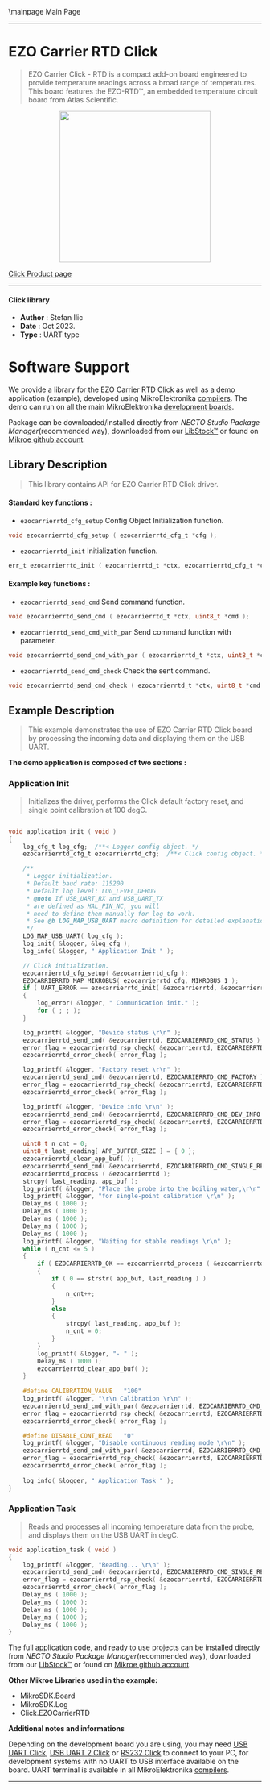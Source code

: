 \mainpage Main Page

---
# EZO Carrier RTD Click

> EZO Carrier Click - RTD is a compact add-on board engineered to provide temperature readings across a broad range of temperatures. This board features the EZO-RTD™, an embedded temperature circuit board from Atlas Scientific. 

<p align="center">
  <img src="https://download.mikroe.com/images/click_for_ide/ezocarrierrtd_click.png" height=300px>
</p>

[Click Product page](https://www.mikroe.com/ezo-carrier-click-rtd)

---


#### Click library

- **Author**        : Stefan Ilic
- **Date**          : Oct 2023.
- **Type**          : UART type


# Software Support

We provide a library for the EZO Carrier RTD Click
as well as a demo application (example), developed using MikroElektronika
[compilers](https://www.mikroe.com/necto-studio).
The demo can run on all the main MikroElektronika [development boards](https://www.mikroe.com/development-boards).

Package can be downloaded/installed directly from *NECTO Studio Package Manager*(recommended way), downloaded from our [LibStock&trade;](https://libstock.mikroe.com) or found on [Mikroe github account](https://github.com/MikroElektronika/mikrosdk_click_v2/tree/master/clicks).

## Library Description

> This library contains API for EZO Carrier RTD Click driver.

#### Standard key functions :

- `ezocarrierrtd_cfg_setup` Config Object Initialization function.
```c
void ezocarrierrtd_cfg_setup ( ezocarrierrtd_cfg_t *cfg );
```

- `ezocarrierrtd_init` Initialization function.
```c
err_t ezocarrierrtd_init ( ezocarrierrtd_t *ctx, ezocarrierrtd_cfg_t *cfg );
```

#### Example key functions :

- `ezocarrierrtd_send_cmd` Send command function.
```c
void ezocarrierrtd_send_cmd ( ezocarrierrtd_t *ctx, uint8_t *cmd );
```

- `ezocarrierrtd_send_cmd_with_par` Send command function with parameter.
```c
void ezocarrierrtd_send_cmd_with_par ( ezocarrierrtd_t *ctx, uint8_t *cmd, uint8_t *param_buf );
```

- `ezocarrierrtd_send_cmd_check` Check the sent command.
```c
void ezocarrierrtd_send_cmd_check ( ezocarrierrtd_t *ctx, uint8_t *cmd );
```

## Example Description

> This example demonstrates the use of EZO Carrier RTD Click board by processing
 the incoming data and displaying them on the USB UART.

**The demo application is composed of two sections :**

### Application Init

> Initializes the driver, performs the Click default factory reset, and single point calibration at 100 degC.

```c

void application_init ( void ) 
{
    log_cfg_t log_cfg;  /**< Logger config object. */
    ezocarrierrtd_cfg_t ezocarrierrtd_cfg;  /**< Click config object. */

    /** 
     * Logger initialization.
     * Default baud rate: 115200
     * Default log level: LOG_LEVEL_DEBUG
     * @note If USB_UART_RX and USB_UART_TX 
     * are defined as HAL_PIN_NC, you will 
     * need to define them manually for log to work. 
     * See @b LOG_MAP_USB_UART macro definition for detailed explanation.
     */
    LOG_MAP_USB_UART( log_cfg );
    log_init( &logger, &log_cfg );
    log_info( &logger, " Application Init " );

    // Click initialization.
    ezocarrierrtd_cfg_setup( &ezocarrierrtd_cfg );
    EZOCARRIERRTD_MAP_MIKROBUS( ezocarrierrtd_cfg, MIKROBUS_1 );
    if ( UART_ERROR == ezocarrierrtd_init( &ezocarrierrtd, &ezocarrierrtd_cfg ) ) 
    {
        log_error( &logger, " Communication init." );
        for ( ; ; );
    }

    log_printf( &logger, "Device status \r\n" );
    ezocarrierrtd_send_cmd( &ezocarrierrtd, EZOCARRIERRTD_CMD_STATUS );
    error_flag = ezocarrierrtd_rsp_check( &ezocarrierrtd, EZOCARRIERRTD_RSP_OK );
    ezocarrierrtd_error_check( error_flag );

    log_printf( &logger, "Factory reset \r\n" );
    ezocarrierrtd_send_cmd( &ezocarrierrtd, EZOCARRIERRTD_CMD_FACTORY );
    error_flag = ezocarrierrtd_rsp_check( &ezocarrierrtd, EZOCARRIERRTD_RSP_READY );
    ezocarrierrtd_error_check( error_flag );

    log_printf( &logger, "Device info \r\n" );
    ezocarrierrtd_send_cmd( &ezocarrierrtd, EZOCARRIERRTD_CMD_DEV_INFO );
    error_flag = ezocarrierrtd_rsp_check( &ezocarrierrtd, EZOCARRIERRTD_RSP_OK );
    ezocarrierrtd_error_check( error_flag );

    uint8_t n_cnt = 0;
    uint8_t last_reading[ APP_BUFFER_SIZE ] = { 0 };
    ezocarrierrtd_clear_app_buf( );
    ezocarrierrtd_send_cmd( &ezocarrierrtd, EZOCARRIERRTD_CMD_SINGLE_READ );
    ezocarrierrtd_process ( &ezocarrierrtd );
    strcpy( last_reading, app_buf );
    log_printf( &logger, "Place the probe into the boiling water,\r\n" );
    log_printf( &logger, "for single-point calibration \r\n" );
    Delay_ms ( 1000 );
    Delay_ms ( 1000 );
    Delay_ms ( 1000 );
    Delay_ms ( 1000 );
    Delay_ms ( 1000 );
    log_printf( &logger, "Waiting for stable readings \r\n" );
    while ( n_cnt <= 5 )
    {
        if ( EZOCARRIERRTD_OK == ezocarrierrtd_process ( &ezocarrierrtd ) )
        {  
            if ( 0 == strstr( app_buf, last_reading ) )
            {
                n_cnt++;
            }
            else
            {
                strcpy( last_reading, app_buf );
                n_cnt = 0;
            }
        }
        log_printf( &logger, "- " );
        Delay_ms ( 1000 );
        ezocarrierrtd_clear_app_buf( );
    }
    
    #define CALIBRATION_VALUE   "100"
    log_printf( &logger, "\r\n Calibration \r\n" );
    ezocarrierrtd_send_cmd_with_par( &ezocarrierrtd, EZOCARRIERRTD_CMD_CAL, CALIBRATION_VALUE );
    error_flag = ezocarrierrtd_rsp_check( &ezocarrierrtd, EZOCARRIERRTD_RSP_OK );
    ezocarrierrtd_error_check( error_flag );

    #define DISABLE_CONT_READ   "0"
    log_printf( &logger, "Disable continuous reading mode \r\n" );
    ezocarrierrtd_send_cmd_with_par( &ezocarrierrtd, EZOCARRIERRTD_CMD_CONT_READ, DISABLE_CONT_READ );
    error_flag = ezocarrierrtd_rsp_check( &ezocarrierrtd, EZOCARRIERRTD_RSP_OK );
    ezocarrierrtd_error_check( error_flag );
    
    log_info( &logger, " Application Task " );
}

```

### Application Task

> Reads and processes all incoming temperature data from the probe, and displays them on the USB UART in degC.

```c
void application_task ( void ) 
{
    log_printf( &logger, "Reading... \r\n" );
    ezocarrierrtd_send_cmd( &ezocarrierrtd, EZOCARRIERRTD_CMD_SINGLE_READ );
    error_flag = ezocarrierrtd_rsp_check( &ezocarrierrtd, EZOCARRIERRTD_RSP_OK );
    ezocarrierrtd_error_check( error_flag );
    Delay_ms ( 1000 );
    Delay_ms ( 1000 );
    Delay_ms ( 1000 );
    Delay_ms ( 1000 );
    Delay_ms ( 1000 );
}
```

The full application code, and ready to use projects can be installed directly from *NECTO Studio Package Manager*(recommended way), downloaded from our [LibStock&trade;](https://libstock.mikroe.com) or found on [Mikroe github account](https://github.com/MikroElektronika/mikrosdk_click_v2/tree/master/clicks).

**Other Mikroe Libraries used in the example:**

- MikroSDK.Board
- MikroSDK.Log
- Click.EZOCarrierRTD

**Additional notes and informations**

Depending on the development board you are using, you may need
[USB UART Click](https://www.mikroe.com/usb-uart-click),
[USB UART 2 Click](https://www.mikroe.com/usb-uart-2-click) or
[RS232 Click](https://www.mikroe.com/rs232-click) to connect to your PC, for
development systems with no UART to USB interface available on the board. UART
terminal is available in all MikroElektronika
[compilers](https://shop.mikroe.com/compilers).

---
